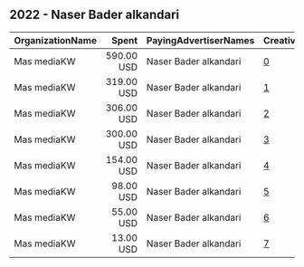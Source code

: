## 2022 - Naser Bader alkandari 
|OrganizationName|Spent|PayingAdvertiserNames|CreativeUrls|Impressions|Genders|AgeBrackets|CountryCodes|BillingAddresses|CandidateBallotInformation|
|:---|---:|:---|:---|---:|:---|:---|:---|:---|:---|
|Mas mediaKW|590.00 USD|Naser Bader alkandari|[0](https://www.snap.com/political-ads/asset/6f64606b2f294d32305b19b002f767c51f4e24147ce354b534830aa61b9b6c38?mediaType=mp4)|70,575||21+|kuwait|KW|Nasser Al Kanderi|
|Mas mediaKW|319.00 USD|Naser Bader alkandari|[1](https://www.snap.com/political-ads/asset/434f7becc0270bf583d42db9e74222cfed0d47490eae248062caadc6b018d073?mediaType=mp4)|48,443|MALE|20+|kuwait|KW|Nasser Al Kanderi|
|Mas mediaKW|306.00 USD|Naser Bader alkandari|[2](https://www.snap.com/political-ads/asset/6f64606b2f294d32305b19b002f767c51f4e24147ce354b534830aa61b9b6c38?mediaType=mp4)|39,592||21+|kuwait|KW|Nasser Al Kanderi|
|Mas mediaKW|300.00 USD|Naser Bader alkandari|[3](https://www.snap.com/political-ads/asset/434f7becc0270bf583d42db9e74222cfed0d47490eae248062caadc6b018d073?mediaType=mp4)|49,141|FEMALE|20+|kuwait|KW|Nasser Al Kanderi|
|Mas mediaKW|154.00 USD|Naser Bader alkandari|[4](https://www.snap.com/political-ads/asset/9da3e2688a9325bb630352a0bcf68bd2e2dafbbd2bd9e446f7120a3351d9b0a2?mediaType=mp4)|17,111||21+|kuwait|KW|Nasser Al Kanderi|
|Mas mediaKW|98.00 USD|Naser Bader alkandari|[5](https://www.snap.com/political-ads/asset/82de49bc779d677b0719b58168f42233d4ff7b6c76cb4f9f7612a91a0569db76?mediaType=mp4)|11,759||21+|kuwait|KW|Nasser Al Kanderi|
|Mas mediaKW|55.00 USD|Naser Bader alkandari|[6](https://www.snap.com/political-ads/asset/82de49bc779d677b0719b58168f42233d4ff7b6c76cb4f9f7612a91a0569db76?mediaType=mp4)|6,586||21+|kuwait|KW|Nasser Al Kanderi|
|Mas mediaKW|13.00 USD|Naser Bader alkandari|[7](https://www.snap.com/political-ads/asset/9da3e2688a9325bb630352a0bcf68bd2e2dafbbd2bd9e446f7120a3351d9b0a2?mediaType=mp4)|1,558||21+|kuwait|KW|Nasser Al Kanderi|
